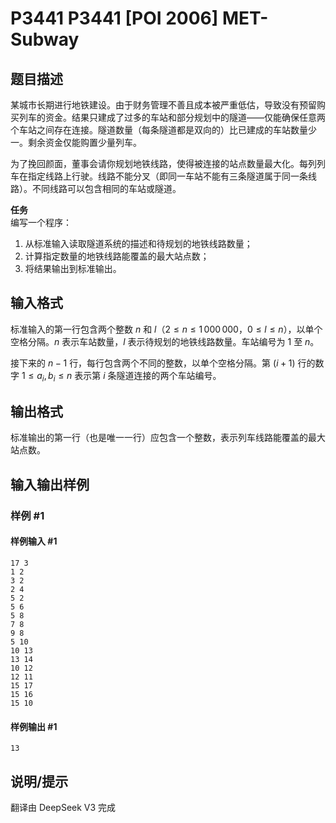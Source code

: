 # P3441 P3441 [POI 2006] MET-Subway

## 题目描述

某城市长期进行地铁建设。由于财务管理不善且成本被严重低估，导致没有预留购买列车的资金。结果只建成了过多的车站和部分规划中的隧道——仅能确保任意两个车站之间存在连接。隧道数量（每条隧道都是双向的）比已建成的车站数量少一。剩余资金仅能购置少量列车。

为了挽回颜面，董事会请你规划地铁线路，使得被连接的站点数量最大化。每列列车在指定线路上行驶。线路不能分叉（即同一车站不能有三条隧道属于同一条线路）。不同线路可以包含相同的车站或隧道。

**任务**  
编写一个程序：

1. 从标准输入读取隧道系统的描述和待规划的地铁线路数量；
2. 计算指定数量的地铁线路能覆盖的最大站点数；
3. 将结果输出到标准输出。

## 输入格式

标准输入的第一行包含两个整数 $n$ 和 $l$（$2 \le n \le 1\,000\,000$，$0 \le l \le n$），以单个空格分隔。$n$ 表示车站数量，$l$ 表示待规划的地铁线路数量。车站编号为 $1$ 至 $n$。

接下来的 $n-1$ 行，每行包含两个不同的整数，以单个空格分隔。第 $(i+1)$ 行的数字 $1 \le a_i, b_i \le n$ 表示第 $i$ 条隧道连接的两个车站编号。

## 输出格式

标准输出的第一行（也是唯一一行）应包含一个整数，表示列车线路能覆盖的最大站点数。


## 输入输出样例

### 样例 #1

#### 样例输入 #1

```
17 3
1 2
3 2
2 4
5 2
5 6
5 8
7 8
9 8
5 10
10 13
13 14
10 12
12 11
15 17
15 16
15 10
```

#### 样例输出 #1

```
13
```

## 说明/提示

翻译由 DeepSeek V3 完成
